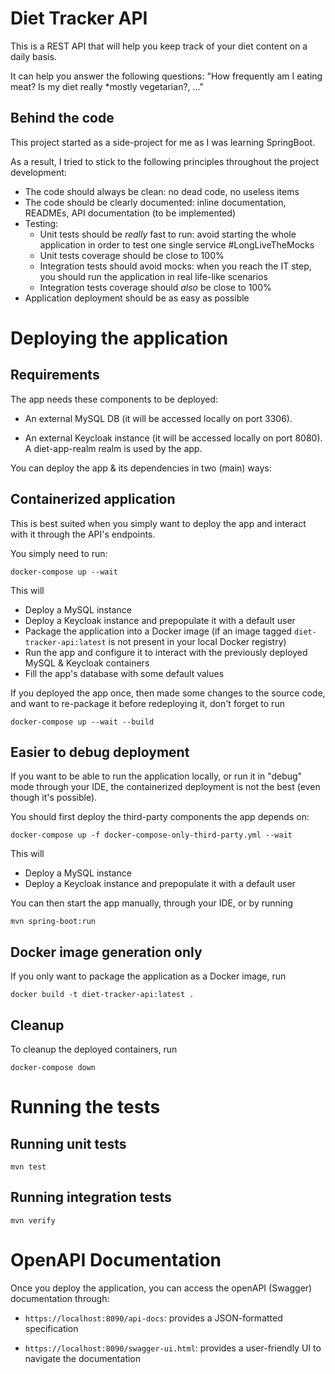 # Diet Tracker API

This is a REST API that will help you keep track of your diet content on a daily basis. 

It can help you answer the following questions: "How frequently am I eating meat? Is my diet really *mostly vegetarian?, ..."

## Behind the code

This project started as a side-project for me as I was learning SpringBoot.

As a result, I tried to stick to the following principles throughout the project development:

* The code should always be clean: no dead code, no useless items
* The code should be clearly documented: inline documentation, READMEs, API documentation (to be implemented)
* Testing:
    - Unit tests should be *really* fast to run: avoid starting the whole application in order to test one single service #LongLiveTheMocks
    - Unit tests coverage should be close to 100%
    - Integration tests should avoid mocks: when you reach the IT step, you should run the application in real life-like scenarios
    - Integration tests coverage should *also* be close to 100%
* Application deployment should be as easy as possible

# Deploying the application

## Requirements

The app needs these components to be deployed:
* An external MySQL DB (it will be accessed locally on port 3306).

* An external Keycloak instance (it will be accessed locally on port 8080). A diet-app-realm realm is used by the app.

You can deploy the app & its dependencies in two (main) ways:

## Containerized application

This is best suited when you simply want to deploy the app and interact with it through the API's endpoints.

You simply need to run:

```
docker-compose up --wait
```

This will
- Deploy a MySQL instance
- Deploy a Keycloak instance and prepopulate it with a default user
- Package the application into a Docker image (if an image tagged `diet-tracker-api:latest` is not present in your local Docker registry)
- Run the app and configure it to interact with the previously deployed MySQL & Keycloak containers
- Fill the app's database with some default values

If you deployed the app once, then made some changes to the source code, and want to re-package it before redeploying it, don't forget to run 

```
docker-compose up --wait --build
```
## Easier to debug deployment

If you want to be able to run the application locally, or run it in "debug" mode through your IDE, the containerized deployment is not the best (even though it's possible).

You should first deploy the third-party components the app depends on:

```
docker-compose up -f docker-compose-only-third-party.yml --wait
```

This will
- Deploy a MySQL instance
- Deploy a Keycloak instance and prepopulate it with a default user

You can then start the app manually, through your IDE, or by running

```
mvn spring-boot:run
```

## Docker image generation only

If you only want to package the application as a Docker image, run

```
docker build -t diet-tracker-api:latest .
```

## Cleanup

To cleanup the deployed containers, run

```
docker-compose down
```

# Running the tests

## Running unit tests

```
mvn test
```

## Running integration tests

```
mvn verify
```

# OpenAPI Documentation

Once you deploy the application, you can access the openAPI (Swagger) documentation through:

* `https://localhost:8090/api-docs`: provides a JSON-formatted specification

* `https://localhost:8090/swagger-ui.html`: provides a user-friendly UI to navigate the documentation
